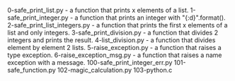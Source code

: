 0-safe_print_list.py - a function that prints x elements of a list.
1-safe_print_integer.py - a function that prints an integer with "{:d}".format().
2-safe_print_list_integers.py - a function that prints the first x elements of a list and only integers.
3-safe_print_division.py - a function that divides 2 integers and prints the result.
4-list_division.py - a function that divides element by element 2 lists.
5-raise_exception.py - a function that raises a type exception.
6-raise_exception_msg.py - a function that raises a name exception with a message.
100-safe_print_integer_err.py
101-safe_function.py
102-magic_calculation.py
103-python.c
